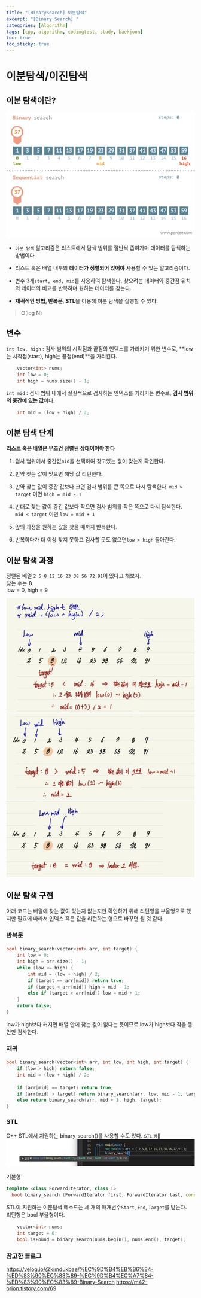 ```yaml
---
title: "[BinarySearch] 이분탐색"
excerpt: "[Binary Search] "
categories: [Algorithm]
tags: [cpp, algorithm, codingtest, study, baekjoon]
toc: true
toc_sticky: true
---
```


# 이분탐색/이진탐색

## 이분 탐색이란?

![fail to bring](/assets/Image/cppStudy/algorithm/binarysearch.gif)

+ `이분 탐색` 알고리즘은 리스트에서 탐색 범위를 절반씩 좁혀가며 데이터를 탐색하는 방법이다.  
+ 리스트 혹은 배열 내부의 **데이터가 정렬되어 있어야** 사용할 수 있는 알고리즘이다.  
+ 변수 3개`start, end, mid`를 사용하여 탐색한다. 찾으려는 데이터와 중간점 위치의 데이터의 비교를 반복하며 원하는 데이터를 찾는다.  

+ **재귀적인 방법, 반복문, STL**을 이용해 이분 탐색을 실행할 수 있다. 

> O(log N)  

## 변수

`int low, high` : 검사 범위의 시작점과 끝점의 인덱스를 가리키기 위한 변수로, **low는 시작점(start), high는 끝점(end)**을 가리킨다.  
```cpp
    vector<int> nums;
    int low = 0;
    int high = nums.size() - 1;
```

`int mid` : 검사 범위 내에서 실질적으로 검사하는 인덱스를 가리키는 변수로, **검사 범위의 중간에 있는 값**이다.  
```cpp        
    int mid = (low + high) / 2;
```

## 이분 탐색 단계

**리스트 혹은 배열은 무조건 정렬된 상태이어야 한다**

1. 검사 범위에서 중간값`mid`을 선택하여 찾고있는 값이 맞는지 확인한다.  

2. 만약 찾는 값이 맞으면 해당 값 리턴한다.
3. 만약 찾는 값이 중간 값보다 크면 검사 범위를 큰 쪽으로 다시 탐색한다. 
    `mid > target` 이면 `high = mid - 1`  

4. 반대로 찾는 값이 중간 값보다 작으면 검사 범위를 작은 쪽으로 다시 탐색한다.  
    `mid < target` 이면 `low = mid + 1`  

5. 앞의 과정을 원하는 값을 찾을 때까지 반복한다.  
6. 반복하다가 더 이상 찾지 못하고 검사할 곳도 없으면`low > high` 돌아간다.

## 이분 탐색 과정

정렬된 배열 `2 5 8 12 16 23 38 56 72 91`이 있다고 해보자.  
찾는 수는 **8**.  
low = 0, high = 9

![fail to bring](/assets/Image/cppStudy/algorithm/binarysearch2.jpg)
![fail to bring](/assets/Image/cppStudy/algorithm/binarysearch3.jpg)
![fail to bring](/assets/Image/cppStudy/algorithm/binarysearch4.jpg)

## 이분 탐색 구현

아래 코드는 배열에 찾는 값이 있는지 없는지만 확인하기 위해 리턴형을 부울형으로 했지만 필요에 따라서 인덱스 혹은 값을 리턴하는 형으로 바꾸면 될 것 같다.   

### 반복문

```cpp
bool binary_search(vector<int> arr, int target) {
	int low = 0;
	int high = arr.size() - 1;
	while (low <= high) {
		int mid = (low + high) / 2;
		if (target == arr[mid]) return true;
		if (target < arr[mid]) high = mid - 1;
		else if (target > arr[mid]) low = mid + 1;
	}
	return false;
}
```
low가 high보다 커지면 배열 안에 찾는 값이 없다는 뜻이므로 low가 high보다 작을 동안만 검사한다.   

### 재귀

```cpp
bool binary_search(vector<int> arr, int low, int high, int target) {
	if (low > high) return false;
	int mid = (low + high) / 2;

	if (arr[mid] == target) return true;
	if (arr[mid] > target) return binary_search(arr, low, mid - 1, target);
	else return binary_search(arr, mid + 1, high, target);
}
```

### STL

C++ STL에서 지원하는 binary_search()를 사용할 수도 있다. <small>STL 짱💞</small>
![fail to bring](/assets/Image/cppStudy/algorithm/binarysearch5.png)  

기본형  
```cpp
template <class ForwardIterator, class T>
  bool binary_search (ForwardIterator first, ForwardIterator last, const T& val)
```

STL이 지원하는 이분탐색 메소드는 세 개의 매개변수`Start`, `End`, `Target`를 받는다.  
리턴형은 bool 부울형이다.

```cpp
    vector<int> nums;
    int target = 8;
    bool isFound = binary_search(nums.begin(), nums.end(), target);
```


### 참고한 블로그

<https://velog.io/@kimdukbae/%EC%9D%B4%EB%B6%84-%ED%83%90%EC%83%89-%EC%9D%B4%EC%A7%84-%ED%83%90%EC%83%89-Binary-Search>
<https://m42-orion.tistory.com/69>